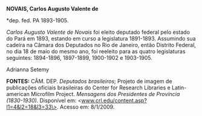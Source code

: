 **NOVAIS, Carlos Augusto Valente de**

\*dep. fed. PA 1893-1905.

*Carlos Augusto Valente de Novais* foi eleito deputado federal pelo
estado do Pará em 1893, estando em curso a legislatura 1891-1893.
Assumindo sua cadeira na Câmara dos Deputados no Rio de Janeiro, então
Distrito Federal, no dia 18 de maio do mesmo ano, foi reeleito para as
quatro legislaturas seguintes: 1894-1896, 1897-1899, 1900-1902 e
1903-1905.

Adrianna Setemy

**FONTES:** CÂM. DEP. *Deputados brasileiros*; Projeto de imagem de
publicações oficiais brasileiras do Center for Research Libraries e
Latin-american Microfilm Project. *Mensagens dos Presidentes de
Província (1830-1930).* Disponível em:
\<www.crl.edu/content.asp?l1=4&l2=18&l3=33\>. Acesso em: 8/1/2009.
